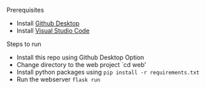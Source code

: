 
Prerequisites
  * Install [Github Desktop](https://desktop.github.com/)
  * Install [Visual Studio Code](https://code.visualstudio.com/)


Steps to run
  * Install this repo using Github Desktop Option
  * Change directory to the web project
  `cd web\'
  * Install python packages using
  `pip install -r requirements.txt`
  * Run the webserver
  `flask run`
